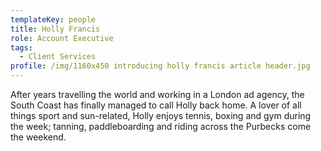 ```yaml
---
templateKey: people
title: Holly Francis
role: Account Executive
tags:
  - Client Services
profile: /img/1160x450 introducing holly francis article header.jpg
---
```

After years travelling the world and working in a London ad agency, the South Coast has finally managed to call Holly back home. A lover of all things sport and sun-related, Holly enjoys tennis, boxing and gym during the week; tanning, paddleboarding and riding across the Purbecks come the weekend.

